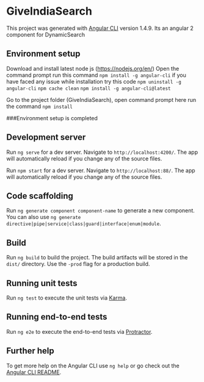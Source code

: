 # GiveIndiaSearch

This project was generated with [Angular CLI](https://github.com/angular/angular-cli) version 1.4.9.
Its an angular 2 component for DynamicSearch

## Environment setup
Download and install latest node js (https://nodejs.org/en/)
Open the command prompt run this command  `npm install -g angular-cli` 
if you have faced any issue while installation try this code
`npm uninstall -g angular-cli`
`npm cache clean`
`npm install -g angular-cli@latest`

Go to the project folder (GiveIndiaSearch), open command prompt here  run the command `npm install`

###Environment setup is completed


## Development server

Run `ng serve` for a dev server. Navigate to `http://localhost:4200/`. The app will automatically reload if you change any of the source files.

Run `npm start` for a dev server. Navigate to `http://localhost:88/`. The app will automatically reload if you change any of the source files.

## Code scaffolding

Run `ng generate component component-name` to generate a new component. You can also use `ng generate directive|pipe|service|class|guard|interface|enum|module`.

## Build

Run `ng build` to build the project. The build artifacts will be stored in the `dist/` directory. Use the `-prod` flag for a production build.

## Running unit tests

Run `ng test` to execute the unit tests via [Karma](https://karma-runner.github.io).

## Running end-to-end tests

Run `ng e2e` to execute the end-to-end tests via [Protractor](http://www.protractortest.org/).

## Further help

To get more help on the Angular CLI use `ng help` or go check out the [Angular CLI README](https://github.com/angular/angular-cli/blob/master/README.md).
